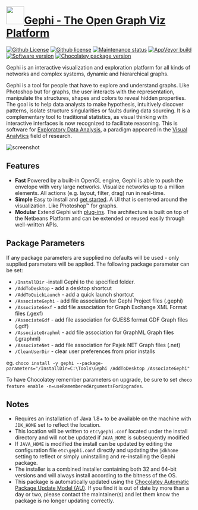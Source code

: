 # [<img src="https://cdn.jsdelivr.net/gh/dgalbraith/chocolatey-packages@368ae85553c5491c9c6867b0e1b3f02336389777/icons/gephi.png" width="48" height="48"/>Gephi - The Open Graph Viz Platform](https://chocolatey.org/packages/gephi)

[![Github License](https://img.shields.io/badge/Licenses-CDDL%201.0-blue.svg)](https://github.com/gephi/gephi/blob/master/cddl-1.0.txt)
[![Github license](https://img.shields.io/badge/GPLv3-blue.svg)](https://github.com/gephi/gephi/blob/master/gpl-3.0.txt)
[![Maintenance status](https://img.shields.io/badge/maintained%3F-yes-green.svg)](https://github.com/dgalbraith/chocolatey-packages/graphs/commit-activity)
[![AppVeyor build](https://img.shields.io/appveyor/ci/dgalbraith/chocolatey-packages)](https://ci.appveyor.com/project/dgalbraith/chocolatey-packages)
[![Software version](https://img.shields.io/badge/Source-v0.9.4-blue)](https://github.com/gephi/gephi/releases/tag/v0.9.4)
[![Chocolatey package version](https://img.shields.io/chocolatey/v/gephi?label=Chocolatey)](https://chocolatey.org/packages/gephi)

Gephi is an interactive visualization and exploration platform for all kinds of networks and complex systems, dynamic
and hierarchical graphs.

Gephi is a tool for people that have to explore and understand graphs. Like Photoshop but for graphs, the user interacts
with the representation, manipulate the structures, shapes and colors to reveal hidden properties. The goal is to help
data analysts to make hypothesis, intuitively discover patterns, isolate structure singularities or faults during data
sourcing. It is a complementary tool to traditional statistics, as visual thinking with interactive interfaces is now
recognized to facilitate reasoning. This is software for [Exploratory Data Analysis](http://en.wikipedia.org/wiki/Exploratory_data_analysis),
a paradigm appeared in the [Visual Analytics](http://en.wikipedia.org/wiki/Visual_Analytics) field of research.

![screenshot](https://cdn.jsdelivr.net/gh/dgalbraith/chocolatey-packages@368ae85553c5491c9c6867b0e1b3f02336389777/automatic/gephi/screenshot.png)

## Features

* **Fast** Powered by a built-in OpenGL engine, Gephi is able to push the envelope with very large networks. Visualize
networks up to a million elements. All actions (e.g. layout, filter, drag) run in real-time.
* **Simple** Easy to install and [get started](https://gephi.github.io/users/quick-start). A UI that is centered around
the visualization. Like Photoshop™ for graphs.
* **Modular** Extend Gephi with [plug-ins](https://gephi.org/plugins). The architecture is built on top of the Netbeans
Platform and can be extended or reused easily through well-written APIs.

## Package Parameters

If any package parameters are supplied no defaults will be used - only supplied parameters will be applied. The
following package parameter can be set:

* `/InstallDir`       -install Gephi to the specified folder.
* `/AddToDesktop`     - add a desktop shortcut
* `/AddToQuickLaunch` - add a quick launch shortcut
* `/AssociateGephi`   - add file association for Gephi Project files (.gephi)
* `/AssociateGexf`    - add file association for Graph Exchange XML Format files (.gexf)
* `/AssociateGdf`     - add file association for GUESS format GDF Graph files (.gdf)
* `/AssociateGraphml` - add file association for GraphML Graph files (.graphml)
* `/AssociateNet`     - add file association for Pajek NET Graph files (.net)
* `/CleanUserDir`     - clear user preferences from prior installs

eg. `choco install -y gephi --package-parameters="/InstallDir=C:\Tools\Gephi /AddToDesktop /AssociateGephi"`

To have Chocolatey remember parameters on upgrade, be sure to set `choco feature enable -n=useRememberedArgumentsForUpgrades`.

## Notes

* Requires an installation of Java 1.8+ to be available on the machine with `JDK_HOME` set to reflect the location.
* This location will be written to `etc\gephi.conf` located under the install directory and will not be updated if
  `JAVA_HOME` is subsequently modified
* If `JAVA_HOME` is modified the install can be updated by editing the configuration file `etc\gephi.conf` directly
  and updating the `jdkhome` setting to reflect or simply uninstalling and re-installing the Gephi package.
* The installer is a combined installer containing both 32 and 64-bit versions and will always install according to the
  bitness of the OS.
* This package is automatically updated using the [Chocolatey Automatic Package Update Model (AU)](https://github.com/majkinetor/au/blob/master/README.md).
  If you find it is out of date by more than a day or two, please contact the maintainer(s) and let them know the package is no longer updating correctly.
